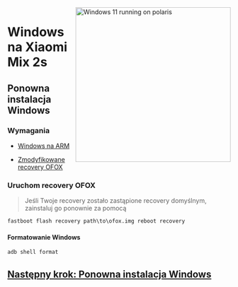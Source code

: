 <img align="right" src="https://github.com/n00b69/woa-polaris/blob/main/polaris.png" width="350" alt="Windows 11 running on polaris">

# Windows na Xiaomi Mix 2s

## Ponowna instalacja Windows

### Wymagania
- [Windows na ARM](https://worproject.com/esd)
  
- [Zmodyfikowane recovery OFOX](https://github.com/n00b69/woa-polaris/releases/download/Files/ofox.img)

### Uruchom recovery OFOX
> Jeśli Twoje recovery zostało zastąpione recovery domyślnym, zainstaluj go ponownie za pomocą
```cmd
fastboot flash recovery path\to\ofox.img reboot recovery
```

#### Formatowanie Windows
```cmd
adb shell format
```

## [Następny krok: Ponowna instalacja Windows](3-install.md)















